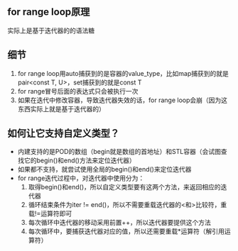 ## for range loop原理
实际上是基于迭代器的的语法糖

## 细节
1. for range loop用auto捕获到的是容器的value_type，比如map捕获到的就是pair<const T, U>，set捕获到的就是const T
2. for range冒号后面的表达式只会被执行一次
3. 如果在迭代中修改容器，导致迭代器失效的话，for range loop会崩（因为这东西实际上就是基于迭代器的）

## 如何让它支持自定义类型？
- 内建支持的是POD的数组（begin就是数组的首地址）和STL容器（会试图查找它的begin()和end()方法来定位迭代器）
- 如果都不支持，就尝试使用全局的begin()和end()来定位迭代器
- for range迭代过程中，对迭代器中使用分为：
    1. 取得begin()和end()，所以自定义类型要有这两个方法，来返回相应的迭代器
    2. 循环结束条件为iter != end()，所以不需要重载迭代器的<和>比较符，重载!=运算符即可
    3. 每次循环中迭代器的移动采用前置++，所以迭代器要提供这个方法
    4. 每次循环中，要捕获迭代器对应的值，所以还需要重载*运算符（解引用运算符）